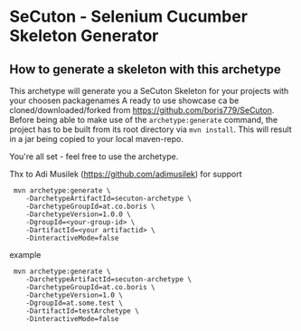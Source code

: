 # SeCuton - Selenium Cucumber Skeleton Generator


## How to generate a skeleton with this archetype


This archetype will generate you a SeCuton Skeleton for your projects with your choosen packagenames
A ready to use showcase ca be cloned/downloaded/forked from https://github.com/boris779/SeCuton.
Before being able to make use of the `archetype:generate` command, the project has to be built from its root directory 
via `mvn install`. This will result in a jar being copied to your local maven-repo. 

You're all set - feel free to use the archetype.

Thx to Adi Musilek (https://github.com/adimusilek) for support


     mvn archetype:generate \  
        -DarchetypeArtifactId=secuton-archetype \
        -DarchetypeGroupId=at.co.boris \
        -DarchetypeVersion=1.0.0 \
        -DgroupId=<your-group-id> \
        -DartifactId=<your artifactid> \
        -DinteractiveMode=false



example

     mvn archetype:generate \  
        -DarchetypeArtifactId=secuton-archetype \
        -DarchetypeGroupId=at.co.boris \
        -DarchetypeVersion=1.0 \
        -DgroupId=at.some.test \
        -DartifactId=testArchetype \
        -DinteractiveMode=false
